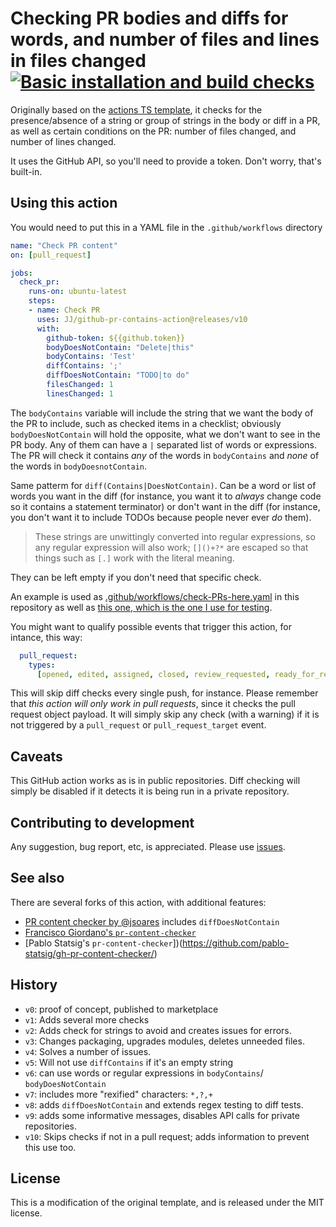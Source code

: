 # Checking PR bodies and diffs for words, and number of files and lines in files changed [![Basic installation and build checks](https://github.com/JJ/github-pr-contains-action/actions/workflows/checkin.yml/badge.svg)](https://github.com/JJ/github-pr-contains-action/actions/workflows/checkin.yml)

Originally based on the [actions TS template](https://github.com/actions/typescript-template), it checks for the presence/absence of a string or group of strings in the body or diff in a PR, as well as certain conditions on the PR: number of files changed, and number of lines changed.

It uses the GitHub API, so you'll need to provide a token. Don't worry, that's built-in.

## Using this action

You would need to put this in a YAML file in the `.github/workflows` directory

```yaml
name: "Check PR content"
on: [pull_request]

jobs:
  check_pr:
    runs-on: ubuntu-latest
    steps:
    - name: Check PR
      uses: JJ/github-pr-contains-action@releases/v10
      with:
        github-token: ${{github.token}}
        bodyDoesNotContain: "Delete|this"
        bodyContains: 'Test'
        diffContains: ';'
        diffDoesNotContain: "TODO|to do"
        filesChanged: 1
        linesChanged: 1
```

The `bodyContains` variable will include the string that we want the body of the PR to include, such as checked items in a checklist; obviously `bodyDoesNotContain` will hold the opposite, what we don't want to see in the PR body. Any of them can have a `|` separated list of words or expressions. The PR will check it contains _any_ of the words in `bodyContains` and _none_ of the words in `bodyDoesnotContain`.

Same patterm for `diff(Contains|DoesNotContain)`. Can be a word or list of words you want in the diff (for instance, you want it to _always_ change code so it contains a statement terminator) or don't want in the diff (for instance, you don't want it to include TODOs because people never ever _do_ them).

> These strings are unwittingly converted into regular expressions, so any regular expression will also work; `[]()+?*` are escaped so that things such as `[.]` work with the literal meaning.

They can be left empty if you don't need that specific check.

An example is used as [.github/workflows/check-PRs-here.yaml](.github/workflows/check-PRs-here.yaml) in this repository as well as [this one, which is the one I use for testing](.github/workflows/pr.yaml).

You might want to qualify possible events that trigger this action, for intance, this way:

```yaml
  pull_request:
    types:
      [opened, edited, assigned, closed, review_requested, ready_for_review]
```

This will skip diff checks every single push, for instance. Please remember that _this action will only work in pull requests_, since it checks the pull request object payload. It will simply skip any check (with a warning) if it is not triggered by a `pull_request` or `pull_request_target` event.

## Caveats

This GitHub action works as is in public repositories. Diff checking will simply be disabled if it detects it is being run in a private repository.

## Contributing to development

Any suggestion, bug report, etc, is appreciated. Please use [issues](https://github.com/JJ/github-pr-contains-action/issues).

## See also

There are several forks of this action, with additional features:

- [PR content checker by @jsoares](https://github.com/jsoares/gh-pr-content-checker/) includes `diffDoesNotContain`
- [Francisco Giordano's `pr-content-checker`](https://github.com/francesco-giordano/gh-pr-content-checker)
- [Pablo Statsig's `pr-content-checker`])(https://github.com/pablo-statsig/gh-pr-content-checker/)

## History

- `v0`: proof of concept, published to marketplace
- `v1`: Adds several more checks
- `v2`: Adds check for strings to avoid and creates issues for errors.
- `v3`: Changes packaging, upgrades modules, deletes unneeded files.
- `v4`: Solves a number of issues.
- `v5`: Will not use `diffContains` if it's an empty string
- `v6`: can use words or regular expressions in `bodyContains`/ `bodyDoesNotContain`
- `v7`: includes more "rexified" characters: `*,?,+`
- `v8`: adds `diffDoesNotContain` and extends regex testing to diff tests.
- `v9`: adds some informative messages, disables API calls for private repositories.
- `v10`: Skips checks if not in a pull request; adds information to prevent this use too.

## License

This is a modification of the original template, and is released under
the MIT license.
